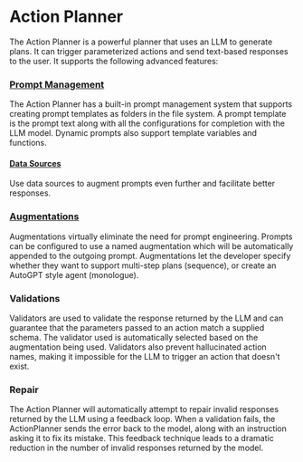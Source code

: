 # Action Planner

The Action Planner is a powerful planner that uses an LLM to generate plans. It can trigger parameterized actions and send text-based responses to the user. It supports the following advanced features:

### [Prompt Management](./PROMPTS.md)

The Action Planner has a built-in prompt management system that supports creating prompt templates as folders in the file system. A prompt template is the prompt text along with all the configurations for completion with the LLM model. Dynamic prompts also support template variables and functions.

#### [Data Sources](./DATA-SOURCES.md)
Use data sources to augment prompts even further and facilitate better responses.

### [Augmentations](./AUGMENTATIONS.md)
Augmentations virtually eliminate the need for prompt engineering. Prompts
can be configured to use a named augmentation which will be automatically appended to the outgoing
prompt. Augmentations let the developer specify whether they want to support multi-step plans (sequence),
or create an AutoGPT style agent (monologue).

### Validations 
Validators are used to validate the response returned by the LLM and can guarantee
that the parameters passed to an action match a supplied schema. The validator used is automatically
selected based on the augmentation being used. Validators also prevent hallucinated action names,
making it impossible for the LLM to trigger an action that doesn't exist.

### Repair 
The Action Planner will automatically attempt to repair invalid responses returned by the
LLM using a feedback loop. When a validation fails, the ActionPlanner sends the error back to the
model, along with an instruction asking it to fix its mistake. This feedback technique leads to a
dramatic reduction in the number of invalid responses returned by the model.